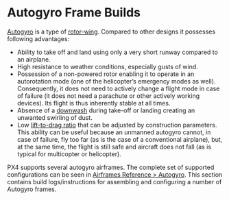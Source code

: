 # Autogyro Frame Builds

[Autogyro](https://en.wikipedia.org/wiki/Autogyro) is a type of [rotor-wing](https://en.wikipedia.org/wiki/Rotorcraft). Compared to other designs it possesses following advantages:

  * Ability to take off and land using only a very short runway compared to an airplane.
  * High resistance to weather conditions, especially gusts of wind.
  * Possession of a non-powered rotor enabling it to operate in an autorotation mode (one of the helicopter’s emergency modes as well). Consequently, it does not need to actively change a flight mode in case of failure (it does not need a parachute or other actively working devices). Its flight is thus inherently stable at all times.
  * Absence of a [downwash](https://en.wikipedia.org/wiki/Downwash) during take-off or landing creating an unwanted swirling of dust.
  * Low [lift-to-drag ratio](https://en.wikipedia.org/wiki/Lift-to-drag_ratio) that can be adjusted by construction parameters. This ability can be useful because an unmanned autogyro cannot, in case of failure, fly too far (as is the case of a conventional airplane), but, at the same time, the flight is still safe and aircraft does not fall (as is typical for multicopter or helicopter).

PX4 supports several autogyro airframes. The complete set of supported configurations can be seen in [Airframes Reference > Autogyro](../airframes/airframe_reference.md#autogyro). This section contains build logs/instructions for assembling and configuring a number of Autogyro frames.
